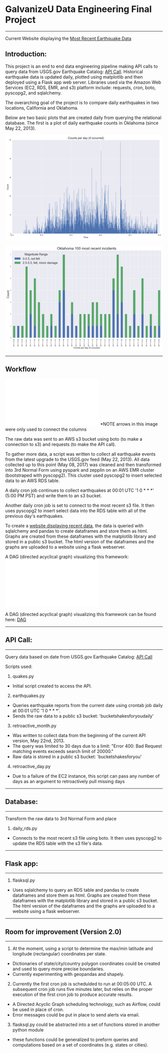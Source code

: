 # GalvanizeU Data Engineering Final Project
------
Current Website displaying the [Most Recent Earthquake Data](http://ec2-34-237-176-236.compute-1.amazonaws.com/)

## Introduction: 

This project is an end to end data engineering pipeline making API calls to query data from USGS.gov Earthquake Catalog: [API Call](https://earthquake.usgs.gov/fdsnws/event/1/). Historical earthquake data is updated daily, plotted using matplotlib and then deployed using a Flask app web server. Libraries used via the Amazon Web Services (EC2, RDS, EMR, and s3) platform include: requests, cron, boto, pyscopg2, and sqlalchemy.

The overarching goal of the project is to compare daily earthquakes in two locations, California and Oklahoma. 

Below are two basic plots that are created daily from querying the relational database. The first is a plot of daily earthquake counts in Oklahoma (since May 22, 2013). 

![](images/ok_quakes.png?raw=true)

![](images/recent_quakes_stacked.png?raw=true)

------

## Workflow

![](images/fiveSs.pdf?raw=true)
*NOTE arrows in this image were only used to connect the columns

The raw data was sent to an AWS s3 bucket using boto (to make a connection to s3) and requests (to make the API call). 

To gather more data, a script was written to collect all earthquake events from the latest upgrade to the USGS.gov feed (May 22, 2013). All data collected up to this point (May 08, 2017) was cleaned and then transformed into 3rd Normal Form using pyspark and zepplin on an AWS EMR cluster (bootstraped with pyscopg2). This cluster used pyscopg2 to insert selected data to an AWS RDS table. 

A daily cron job continues to collect earthquakes at 00:01 UTC '1 0 * * *' (5:00 PM PST) and write them to an s3 bucket. 

Another daily cron job is set to connect to the most recent s3 file. It then uses pyscopg2 to insert select data into the RDS table with all of the previous day's earthquakes.

To create a [website displaying recent data](http://ec2-34-237-176-236.compute-1.amazonaws.com/), the data is queried with sqlalchemy and pandas to create dataframes and store them as html. Graphs are created from these dataframes with the matplotlib library and stored in a public s3 bucket. The html version of the dataframes and the graphs are uploaded to a website using a flask webserver. 

A DAG (directed acyclical graph) visualizing this framework:
![](images/dag.pdf?raw=true)

A DAG (directed acyclical graph) visualizing this framework can be found here: [DAG](https://s3.amazonaws.com/nobucketforyou/dag.pdf)

------

## API Call:
------
Query data based on date from USGS.gov Earthquake Catalog: [API Call](https://earthquake.usgs.gov/fdsnws/event/1/)
 
Scripts used:

1. quakes.py
- Initial script created to access the API.

2. earthquakes.py 
- Queries earthquake reports from the current date using crontab job daily at 00:01 UTC '1 0 * * *'.
- Sends the raw data to a public s3 bucket: 'bucketshakesforyoudaily'     

3. retroactive_month.py 
- Was written to collect data from the beginning of the current API version, May 22nd, 2013.
- The query was limited to 30 days due to a limit: "Error 400: Bad Request matching events exceeds search limit of 20000."
- Raw data is stored in a public s3 bucket: 'bucketshakesforyou'     

4. retroactive_day.py
- Due to a failure of the EC2 instance, this script can pass any number of days as an argument to retroactively pull missing days

------

## Database:
------
Transform the raw data to 3rd Normal Form and place 

1. daily_rds.py 
- Connects to the most recent s3 file using boto. It then uses pyscopg2 to update the RDS table with the s3 file's data.

------

## Flask app:
------

1. flasksql.py
- Uses sqlalchemy to query an RDS table and pandas to create dataframes and store them as html. Graphs are created from these dataframes with the matplotlib library and stored in a public s3 bucket. The html version of the dataframes and the graphs are uploaded to a website using a flask webserver. 

----

## Room for improvement (Version 2.0)
------

1. At the moment, using a script to determine the max/min latitude and longitude (rectangular) coordinates per state.
  - Dictionaries of state/city/country polygon coordinates could be created and used to query more precise boundaries. 
  - Currently experimenting with geopandas and shapely. 

2. Currently the first cron job is schedulded to run at 00:05:00 UTC. A subsequent cron job runs five minutes later, but relies on the proper execution of the first cron job to produce accurate results.
  - A Directed Acyclic Graph scheduling technology, such as Airflow, could be used in place of cron.
  - Error messages could be put in place to send alerts via email. 
  

3. flasksql.py could be abstracted into a set of functions stored in another python module
  - these functions could be generalized to preform queries and computations based on a set of coordinates (e.g. states or cities). 
